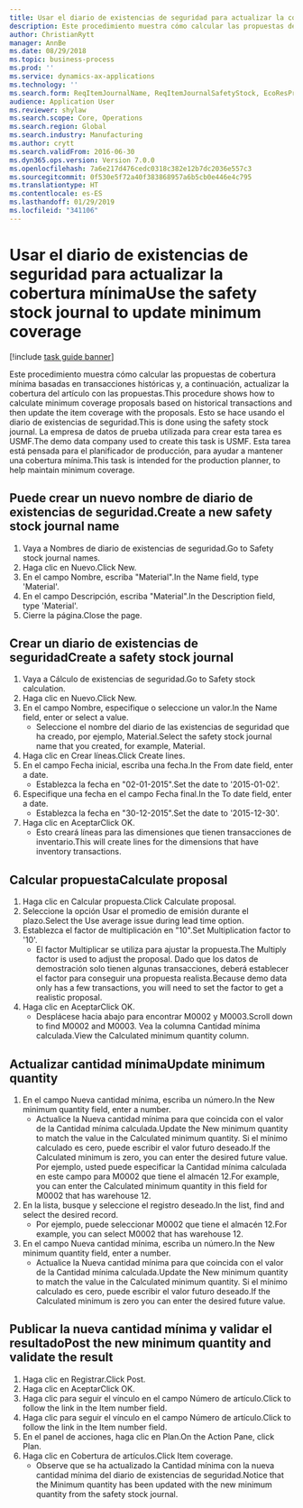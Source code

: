 ```yaml
---
title: Usar el diario de existencias de seguridad para actualizar la cobertura mínima
description: Este procedimiento muestra cómo calcular las propuestas de cobertura mínima basadas en transacciones históricas y, a continuación, actualizar la cobertura del artículo con las propuestas.
author: ChristianRytt
manager: AnnBe
ms.date: 08/29/2018
ms.topic: business-process
ms.prod: ''
ms.service: dynamics-ax-applications
ms.technology: ''
ms.search.form: ReqItemJournalName, ReqItemJournalSafetyStock, EcoResProductInformationDialog, EcoResProductDetailsExtended, ReqItemTable
audience: Application User
ms.reviewer: shylaw
ms.search.scope: Core, Operations
ms.search.region: Global
ms.search.industry: Manufacturing
ms.author: crytt
ms.search.validFrom: 2016-06-30
ms.dyn365.ops.version: Version 7.0.0
ms.openlocfilehash: 7a6e217d476cedc0318c382e12b7dc2036e557c3
ms.sourcegitcommit: 0f530e5f72a40f383868957a6b5cb0e446e4c795
ms.translationtype: HT
ms.contentlocale: es-ES
ms.lasthandoff: 01/29/2019
ms.locfileid: "341106"
---
```

# <a name="use-the-safety-stock-journal-to-update-minimum-coverage"></a><span data-ttu-id="a786c-103">Usar el diario de existencias de seguridad para actualizar la cobertura mínima</span><span class="sxs-lookup"><span data-stu-id="a786c-103">Use the safety stock journal to update minimum coverage</span></span>

[!include [task guide banner](../../includes/task-guide-banner.md)]

<span data-ttu-id="a786c-104">Este procedimiento muestra cómo calcular las propuestas de cobertura mínima basadas en transacciones históricas y, a continuación, actualizar la cobertura del artículo con las propuestas.</span><span class="sxs-lookup"><span data-stu-id="a786c-104">This procedure shows how to calculate minimum coverage proposals based on historical transactions and then update the item coverage with the proposals.</span></span> <span data-ttu-id="a786c-105">Esto se hace usando el diario de existencias de seguridad.</span><span class="sxs-lookup"><span data-stu-id="a786c-105">This is done using the safety stock journal.</span></span> <span data-ttu-id="a786c-106">La empresa de datos de prueba utilizada para crear esta tarea es USMF.</span><span class="sxs-lookup"><span data-stu-id="a786c-106">The demo data company used to create this task is USMF.</span></span> <span data-ttu-id="a786c-107">Esta tarea está pensada para el planificador de producción, para ayudar a mantener una cobertura mínima.</span><span class="sxs-lookup"><span data-stu-id="a786c-107">This task is intended for the production planner, to help maintain minimum coverage.</span></span>


## <a name="create-a-new-safety-stock-journal-name"></a><span data-ttu-id="a786c-108">Puede crear un nuevo nombre de diario de existencias de seguridad.</span><span class="sxs-lookup"><span data-stu-id="a786c-108">Create a new safety stock journal name</span></span>
1. <span data-ttu-id="a786c-109">Vaya a Nombres de diario de existencias de seguridad.</span><span class="sxs-lookup"><span data-stu-id="a786c-109">Go to Safety stock journal names.</span></span>
2. <span data-ttu-id="a786c-110">Haga clic en Nuevo.</span><span class="sxs-lookup"><span data-stu-id="a786c-110">Click New.</span></span>
3. <span data-ttu-id="a786c-111">En el campo Nombre, escriba "Material".</span><span class="sxs-lookup"><span data-stu-id="a786c-111">In the Name field, type 'Material'.</span></span>
4. <span data-ttu-id="a786c-112">En el campo Descripción, escriba "Material".</span><span class="sxs-lookup"><span data-stu-id="a786c-112">In the Description field, type 'Material'.</span></span>
5. <span data-ttu-id="a786c-113">Cierre la página.</span><span class="sxs-lookup"><span data-stu-id="a786c-113">Close the page.</span></span>

## <a name="create-a-safety-stock-journal"></a><span data-ttu-id="a786c-114">Crear un diario de existencias de seguridad</span><span class="sxs-lookup"><span data-stu-id="a786c-114">Create a safety stock journal</span></span>
1. <span data-ttu-id="a786c-115">Vaya a Cálculo de existencias de seguridad.</span><span class="sxs-lookup"><span data-stu-id="a786c-115">Go to Safety stock calculation.</span></span>
2. <span data-ttu-id="a786c-116">Haga clic en Nuevo.</span><span class="sxs-lookup"><span data-stu-id="a786c-116">Click New.</span></span>
3. <span data-ttu-id="a786c-117">En el campo Nombre, especifique o seleccione un valor.</span><span class="sxs-lookup"><span data-stu-id="a786c-117">In the Name field, enter or select a value.</span></span>
    * <span data-ttu-id="a786c-118">Seleccione el nombre del diario de las existencias de seguridad que ha creado, por ejemplo, Material.</span><span class="sxs-lookup"><span data-stu-id="a786c-118">Select the safety stock journal name that you created, for example, Material.</span></span>  
4. <span data-ttu-id="a786c-119">Haga clic en Crear líneas.</span><span class="sxs-lookup"><span data-stu-id="a786c-119">Click Create lines.</span></span>
5. <span data-ttu-id="a786c-120">En el campo Fecha inicial, escriba una fecha.</span><span class="sxs-lookup"><span data-stu-id="a786c-120">In the From date field, enter a date.</span></span>
    * <span data-ttu-id="a786c-121">Establezca la fecha en "02-01-2015".</span><span class="sxs-lookup"><span data-stu-id="a786c-121">Set the date to '2015-01-02'.</span></span>  
6. <span data-ttu-id="a786c-122">Especifique una fecha en el campo Fecha final.</span><span class="sxs-lookup"><span data-stu-id="a786c-122">In the To date field, enter a date.</span></span>
    * <span data-ttu-id="a786c-123">Establezca la fecha en "30-12-2015".</span><span class="sxs-lookup"><span data-stu-id="a786c-123">Set the date to '2015-12-30'.</span></span>  
7. <span data-ttu-id="a786c-124">Haga clic en Aceptar</span><span class="sxs-lookup"><span data-stu-id="a786c-124">Click OK.</span></span>
    * <span data-ttu-id="a786c-125">Esto creará líneas para las dimensiones que tienen transacciones de inventario.</span><span class="sxs-lookup"><span data-stu-id="a786c-125">This will create lines for the dimensions that have inventory transactions.</span></span>  

## <a name="calculate-proposal"></a><span data-ttu-id="a786c-126">Calcular propuesta</span><span class="sxs-lookup"><span data-stu-id="a786c-126">Calculate proposal</span></span>
1. <span data-ttu-id="a786c-127">Haga clic en Calcular propuesta.</span><span class="sxs-lookup"><span data-stu-id="a786c-127">Click Calculate proposal.</span></span>
2. <span data-ttu-id="a786c-128">Seleccione la opción Usar el promedio de emisión durante el plazo.</span><span class="sxs-lookup"><span data-stu-id="a786c-128">Select the Use average issue during lead time option.</span></span>
3. <span data-ttu-id="a786c-129">Establezca el factor de multiplicación en "10".</span><span class="sxs-lookup"><span data-stu-id="a786c-129">Set Multiplication factor to '10'.</span></span>
    * <span data-ttu-id="a786c-130">El factor Multiplicar se utiliza para ajustar la propuesta.</span><span class="sxs-lookup"><span data-stu-id="a786c-130">The Multiply factor is used to adjust the proposal.</span></span> <span data-ttu-id="a786c-131">Dado que los datos de demostración solo tienen algunas transacciones, deberá establecer el factor para conseguir una propuesta realista.</span><span class="sxs-lookup"><span data-stu-id="a786c-131">Because demo data only has a few transactions, you will need to set the factor to get a realistic proposal.</span></span>  
4. <span data-ttu-id="a786c-132">Haga clic en Aceptar</span><span class="sxs-lookup"><span data-stu-id="a786c-132">Click OK.</span></span>
    * <span data-ttu-id="a786c-133">Desplácese hacia abajo para encontrar M0002 y M0003.</span><span class="sxs-lookup"><span data-stu-id="a786c-133">Scroll down to find M0002 and M0003.</span></span> <span data-ttu-id="a786c-134">Vea la columna Cantidad mínima calculada.</span><span class="sxs-lookup"><span data-stu-id="a786c-134">View the Calculated minimum quantity column.</span></span>   

## <a name="update-minimum-quantity"></a><span data-ttu-id="a786c-135">Actualizar cantidad mínima</span><span class="sxs-lookup"><span data-stu-id="a786c-135">Update minimum quantity</span></span>
1. <span data-ttu-id="a786c-136">En el campo Nueva cantidad mínima, escriba un número.</span><span class="sxs-lookup"><span data-stu-id="a786c-136">In the New minimum quantity field, enter a number.</span></span>
    * <span data-ttu-id="a786c-137">Actualice la Nueva cantidad mínima para que coincida con el valor de la Cantidad mínima calculada.</span><span class="sxs-lookup"><span data-stu-id="a786c-137">Update the New minimum quantity to match the value in the Calculated minimum quantity.</span></span> <span data-ttu-id="a786c-138">Si el mínimo calculado es cero, puede escribir el valor futuro deseado.</span><span class="sxs-lookup"><span data-stu-id="a786c-138">If the Calculated minimum is zero,  you can enter the desired future value.</span></span> <span data-ttu-id="a786c-139">Por ejemplo, usted puede especificar la Cantidad mínima calculada en este campo para M0002 que tiene el almacén 12.</span><span class="sxs-lookup"><span data-stu-id="a786c-139">For example, you can enter the Calculated minimum quantity in this field for M0002 that has warehouse 12.</span></span>  
2. <span data-ttu-id="a786c-140">En la lista, busque y seleccione el registro deseado.</span><span class="sxs-lookup"><span data-stu-id="a786c-140">In the list, find and select the desired record.</span></span>
    * <span data-ttu-id="a786c-141">Por ejemplo, puede seleccionar M0002 que tiene el almacén 12.</span><span class="sxs-lookup"><span data-stu-id="a786c-141">For example, you can select M0002 that has warehouse 12.</span></span>  
3. <span data-ttu-id="a786c-142">En el campo Nueva cantidad mínima, escriba un número.</span><span class="sxs-lookup"><span data-stu-id="a786c-142">In the New minimum quantity field, enter a number.</span></span>
    * <span data-ttu-id="a786c-143">Actualice la Nueva cantidad mínima para que coincida con el valor de la Cantidad mínima calculada.</span><span class="sxs-lookup"><span data-stu-id="a786c-143">Update the New minimum quantity to match the value in the Calculated minimum quantity.</span></span> <span data-ttu-id="a786c-144">Si el mínimo calculado es cero, puede escribir el valor futuro deseado.</span><span class="sxs-lookup"><span data-stu-id="a786c-144">If the Calculated minimum is zero you can enter the desired future value.</span></span>  

## <a name="post-the-new-minimum-quantity-and-validate-the-result"></a><span data-ttu-id="a786c-145">Publicar la nueva cantidad mínima y validar el resultado</span><span class="sxs-lookup"><span data-stu-id="a786c-145">Post the new minimum quantity and validate the result</span></span>
1. <span data-ttu-id="a786c-146">Haga clic en Registrar.</span><span class="sxs-lookup"><span data-stu-id="a786c-146">Click Post.</span></span>
2. <span data-ttu-id="a786c-147">Haga clic en Aceptar</span><span class="sxs-lookup"><span data-stu-id="a786c-147">Click OK.</span></span>
3. <span data-ttu-id="a786c-148">Haga clic para seguir el vínculo en el campo Número de artículo.</span><span class="sxs-lookup"><span data-stu-id="a786c-148">Click to follow the link in the Item number field.</span></span>
4. <span data-ttu-id="a786c-149">Haga clic para seguir el vínculo en el campo Número de artículo.</span><span class="sxs-lookup"><span data-stu-id="a786c-149">Click to follow the link in the Item number field.</span></span>
5. <span data-ttu-id="a786c-150">En el panel de acciones, haga clic en Plan.</span><span class="sxs-lookup"><span data-stu-id="a786c-150">On the Action Pane, click Plan.</span></span>
6. <span data-ttu-id="a786c-151">Haga clic en Cobertura de artículos.</span><span class="sxs-lookup"><span data-stu-id="a786c-151">Click Item coverage.</span></span>
    * <span data-ttu-id="a786c-152">Observe que se ha actualizado la Cantidad mínima con la nueva cantidad mínima del diario de existencias de seguridad.</span><span class="sxs-lookup"><span data-stu-id="a786c-152">Notice that the Minimum quantity has been updated with the new minimum quantity from the safety stock journal.</span></span>  

